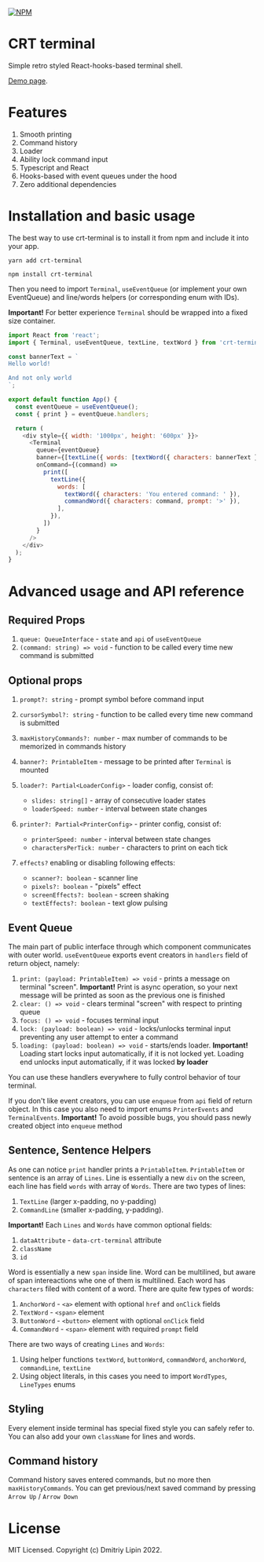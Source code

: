 [![NPM](https://img.shields.io/npm/v/react-select.svg)](https://www.npmjs.com/package/crt-terminal)

# CRT terminal

Simple retro styled React-hooks-based terminal shell.

[Demo page](https://crt-terminal.vercel.app/).

# Features

1. Smooth printing
2. Command history
3. Loader
4. Ability lock command input
5. Typescript and React
6. Hooks-based with event queues under the hood
7. Zero additional dependencies

# Installation and basic usage

The best way to use crt-terminal is to install it from npm and include it into your app.

```
yarn add crt-terminal

npm install crt-terminal
```

Then you need to import `Terminal`, `useEventQueue` (or implement your own EventQueue) and line/words helpers (or corresponding enum with IDs).

**Important!** For better experience `Terminal` should be wrapped into a fixed size container.

```js
import React from 'react';
import { Terminal, useEventQueue, textLine, textWord } from 'crt-terminal';

const bannerText = `
Hello world!

And not only world
`;

export default function App() {
  const eventQueue = useEventQueue();
  const { print } = eventQueue.handlers;

  return (
    <div style={{ width: '1000px', height: '600px' }}>
      <Terminal
        queue={eventQueue}
        banner={[textLine({ words: [textWord({ characters: bannerText })] })]}
        onCommand={(command) =>
          print([
            textLine({
              words: [
                textWord({ characters: 'You entered command: ' }),
                commandWord({ characters: command, prompt: '>' }),
              ],
            }),
          ])
        }
      />
    </div>
  );
}
```

# Advanced usage and API reference

## Required Props

1. `queue: QueueInterface` - `state` and `api` of `useEventQueue`
2. `(command: string) => void` - function to be called every time new command is submitted

## Optional props

1.  `prompt?: string` - prompt symbol before command input
2.  `cursorSymbol?: string` - function to be called every time new command is submitted
3.  `maxHistoryCommands?: number` - max number of commands to be memorized in commands history
4.  `banner?: PrintableItem` - message to be printed after `Terminal` is mounted
5.  `loader?: Partial<LoaderConfig>` - loader config, consist of:

    - `slides: string[]` - array of consecutive loader states
    - `loaderSpeed: number` - interval between state changes

6.  `printer?: Partial<PrinterConfig>` - printer config, consist of:

    - `printerSpeed: number` - interval between state changes
    - `charactersPerTick: number` - characters to print on each tick

7.  `effects?` enabling or disabling following effects:

    - `scanner?: boolean` - scanner line
    - `pixels?: boolean` - "pixels" effect
    - `screenEffects?: boolean` - screen shaking
    - `textEffects?: boolean` - text glow pulsing

## Event Queue

The main part of public interface through which component communicates with outer world. `useEventQueue` exports event creators in `handlers` field of return object, namely:

1. `print: (payload: PrintableItem) => void` - prints a message on terminal "screen". **Important!** Print is async operation, so your next message will be printed as soon as the previous one is finished
2. `clear: () => void` - clears terminal "screen" with respect to printing queue
3. `focus: () => void` - focuses terminal input
4. `lock: (payload: boolean) => void` - locks/unlocks terminal input preventing any user attempt to enter a command
5. `loading: (payload: boolean) => void` - starts/ends loader. **Important!** Loading start locks input automatically, if it is not locked yet. Loading end unlocks input automatically, if it was locked **by loader**

You can use these handlers everywhere to fully control behavior of tour terminal.

If you don't like event creators, you can use `enqueue` from `api` field of return object. In this case you also need to import enums `PrinterEvents` and `TerminalEvents`. **Important!** To avoid possible bugs, you should pass newly created object into `enqueue` method

## Sentence, Sentence Helpers

As one can notice `print` handler prints a `PrintableItem`. `PrintableItem` or sentence is an array of `Lines`. Line is essentially a new `div` on the screen, each line has field `words` with array of `Words`. There are two types of lines:

1. `TextLine` (larger x-padding, no y-padding)
2. `CommandLine` (smaller x-padding, y-padding).

**Important!** Each `Lines` and `Words` have common optional fields:

1. `dataAttribute` - `data-crt-terminal` attribute
2. `className`
3. `id`

Word is essentially a new `span` inside line. Word can be multilined, but aware of span intereactions whe one of them is multilined. Each word has `characters` filed with content of a word. There are quite few types of words:

1. `AnchorWord` - `<a>` element with optional `href` and `onClick` fields
2. `TextWord` - `<span>` element
3. `ButtonWord` - `<button>` element with optional `onClick` field
4. `CommandWord` - `<span>` element with required `prompt` field

There are two ways of creating `Lines` and `Words`:

1. Using helper functions `textWord`, `buttonWord`, `commandWord`, `anchorWord`, `commandLine`, `textLine`
2. Using object literals, in this cases you need to import `WordTypes`, `LineTypes` enums

## Styling

Every element inside terminal has special fixed style you can safely refer to. You can also add your own `className` for lines and words.

## Command history

Command history saves entered commands, but no more then `maxHistoryCommands`. You can get previous/next saved command by pressing `Arrow Up` / `Arrow Down`

# License

MIT Licensed. Copyright (c) Dmitriy Lipin 2022.
